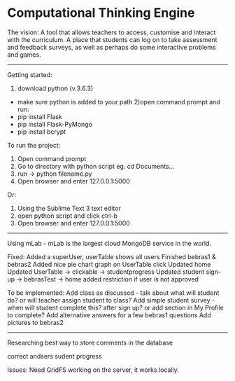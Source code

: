 # Computational Thinking Engine

The vision:
A tool that allows teachers to access, customise and interact with the curriculum. A place that students can log on to take assessment and feedback surveys, as well as perhaps do some interactive problems and games. 

--------------------------------------------------

Getting started:
1) download python (v.3.6.3)
 - make sure python is added to your path
2)open command prompt and run:
 - pip install Flask
 - pip install Flask-PyMongo
 - pip install bcrypt

To run the project:
1) Open command prompt
2) Go to directory with python script eg. cd Documents...
3) run -> python filename.py
4) Open browser and enter 127.0.0.1:5000 

Or:
1) Using the Sublime Text 3 text editor
2) open python script and click ctrl-b
3) Open browser and enter 127.0.0.1:5000 

------------------------------------------------------------

Using mLab - mLab is the largest cloud MongoDB service in the world.

Fixed:
Added a superUser, userTable shows all users
Finished bebras1 & bebras2
Added nice pie chart graph on UserTable click
Updated home
Updated UserTable -> clickable -> studentprogress
Updated student sign-up -> bebrasTest -> home added restriction if user is not approved


To be implemented:
Add class as discussed - talk about what will student do? or will teacher assign student to class?
Add simple student survey - when will student complete this? after sign up? or add section in My Profile to complete?
Add alternative answers for a few bebras1 questions
Add pictures to bebras2

------------------------------------------------------------
Researching best way to store comments in the database

correct andsers sudent progress


Issues: 
Need GridFS working on the server, it works locally.

